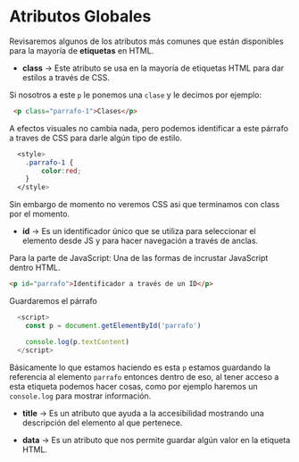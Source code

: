 # Atributos Globales

Revisaremos algunos de los atributos más comunes que están disponibles para la mayoría de **etiquetas** en HTML.

* **class** -> Este atributo se usa en la mayoría de etiquetas HTML para dar estilos a través de CSS.

Si nosotros a este `p` le ponemos una ``clase`` y le decimos por ejemplo:
~~~html
 <p class="parrafo-1">Clases</p>
~~~

A efectos visuales no cambia nada, pero podemos identificar a este párrafo a traves de CSS para darle algún tipo de estilo.

~~~CSS
  <style>
    .parrafo-1 {
        color:red;
    }
  </style>
~~~

Sin embargo de momento no veremos CSS asi que terminamos con class por el momento.

* **id** -> Es un identificador único que se utiliza para seleccionar el elemento desde JS y para hacer navegación a través de anclas.

Para la parte de JavaScript:
Una de las formas de incrustar JavaScript dentro HTML.

~~~html
<p id="parrafo">Identificador a través de un ID</p>
~~~

Guardaremos el párrafo

~~~JavaScript
  <script>
    const p = document.getElementById('parrafo')

    console.log(p.textContent)
  </script>
~~~
Básicamente lo que estamos haciendo es esta `p` estamos guardando la referencia al elemento `parrafo` entonces dentro de eso, al tener acceso a esta etiqueta podemos hacer cosas, como por ejemplo haremos un `console.log` para mostrar información.


* **title** -> Es un atributo que ayuda a la accesibilidad mostrando una descripción del elemento al que pertenece.



* **data** -> Es un atributo que nos permite guardar algún valor en la etiqueta HTML.